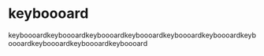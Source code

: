 # keyboooard
keyboooardkeyboooardkeyboooardkeyboooardkeyboooardkeyboooardkeyboooardkeyboooardkeyboooardkeyboooard
